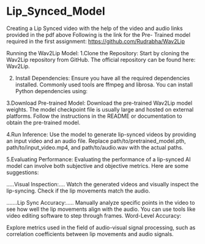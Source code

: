 # Lip_Synced_Model
Creating a Lip Synced video with the help of the video and audio links provided in the pdf above Following is the link for the Pre- Trained model required in the first assignment: https://github.com/Rudrabha/Wav2Lip


Running the Wav2Lip Model:
1.Clone the Repository:
Start by cloning the Wav2Lip repository from GitHub. The official repository can be found here: Wav2Lip.


2. Install Dependencies:
Ensure you have all the required dependencies installed. Commonly used tools are ffmpeg and librosa. You can install Python dependencies using:


3.Download Pre-trained Model:
Download the pre-trained Wav2Lip model weights. The model checkpoint file is usually large and hosted on external platforms. Follow the instructions in the README or documentation to obtain the pre-trained model.


4.Run Inference:
Use the model to generate lip-synced videos by providing an input video and an audio file.
Replace path/to/pretrained_model.pth, path/to/input_video.mp4, and path/to/audio.wav with the actual paths.


5.Evaluating Performance:
Evaluating the performance of a lip-synced AI model can involve both subjective and objective metrics. Here are some suggestions:

.....Visual Inspection:....
Watch the generated videos and visually inspect the lip-syncing. Check if the lip movements match the audio.

.......Lip Sync Accuracy:.....
Manually analyze specific points in the video to see how well the lip movements align with the audio. You can use tools like video editing software to step through frames.
Word-Level Accuracy:


Explore metrics used in the field of audio-visual signal processing, such as correlation coefficients between lip movements and audio signals.
